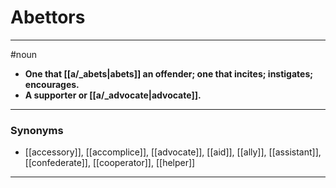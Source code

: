 # Abettors
---
#noun
- **One that [[a/_abets|abets]] an offender; one that incites; instigates; encourages.**
- **A supporter or [[a/_advocate|advocate]].**
---
### Synonyms
- [[accessory]], [[accomplice]], [[advocate]], [[aid]], [[ally]], [[assistant]], [[confederate]], [[cooperator]], [[helper]]
---

